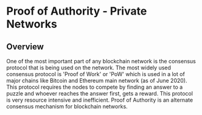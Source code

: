 


# Proof of Authority - Private Networks

## Overview
One of the most important part of any blockchain network is the consensus protocol that is being used on the network. The most widely used consensus protocol is 'Proof of Work' or 'PoW' which is used in a lot of major chains like Bitcoin and Ethereum main network (as of June 2020). This protocol requires the nodes to compete by finding an answer to a puzzle and whoever reaches the answer first, gets a reward. This protocol is very resource intensive and inefficient. 
Proof of Authority is an alternate consensus mechanism for blockchain networks. 

<!--stackedit_data:
eyJoaXN0b3J5IjpbMjU3ODEzMzM5LDU5OTE2NDA1NCwtMTI4Nz
A2MTk3M119
-->